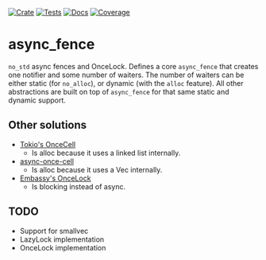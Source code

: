 [![Crate][CrateStatus]][Crate]
[![Tests][TestsStatus]][Tests]
[![Docs][PagesStatus]][Docs]
[![Coverage][Coverage]][CoveragePages]

# async\_fence
`no_std` async fences and OnceLock.
Defines a core `async_fence` that creates one notifier and some number of
waiters.
The number of waiters can be either static (for `no_alloc`), or dynamic (with
the `alloc` feature).
All other abstractions are built on top of `async_fence` for that same static
and dynamic support.

## Other solutions
* [Tokio's OnceCell][TokioOnceCell]
    * Is alloc because it uses a linked list internally.
* [async-once-cell][AsyncOnceCell]
    * Is alloc because it uses a Vec internally.
* [Embassy's OnceLock][EmbassyOnceLock]
    * Is blocking instead of async.

## TODO
* Support for smallvec
* LazyLock implementation
* OnceLock implementation

[CrateStatus]: https://img.shields.io/crates/v/async_fence.svg
[Crate]: https://crates.io/crates/async_fence
[TestsStatus]: https://github.com/Bennett-Petzold/async_fence/actions/workflows/all-tests.yml/badge.svg?branch=main
[Tests]: https://github.com/Bennett-Petzold/async_fence/actions/workflows/all-tests.yml
[PagesStatus]: https://github.com/Bennett-Petzold/async_fence/actions/workflows/pages.yml/badge.svg?branch=main
[Docs]: https://bennett-petzold.github.io/async_fence/docs/async_fence/
[Coverage]: https://bennett-petzold.github.io/async_fence/coverage/badge.svg
[CoveragePages]: https://bennett-petzold.github.io/async_fence/coverage/

[TokioOnceCell]: https://docs.rs/tokio/latest/tokio/sync/struct.OnceCell.html 
[AsyncOnceCell]: https://lib.rs/crates/async-once-cell
[EmbassyOnceLock]: https://docs.embassy.dev/embassy-sync/git/default/once_lock/struct.OnceLock.html
